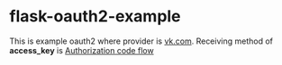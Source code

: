 # flask-oauth2-example

This is example oauth2 where provider is [vk.com](https://vk.com/).
Receiving method of **access_key** is [Authorization code flow](https://vk.com/dev/authcode_flow_user)
